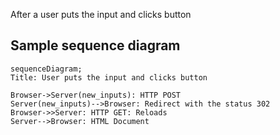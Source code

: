 After a user puts the input and clicks button 

## Sample sequence diagram
```mermaid
sequenceDiagram;
Title: User puts the input and clicks button 

Browser->Server(new_inputs): HTTP POST
Server(new_inputs)-->Browser: Redirect with the status 302
Browser->>Server: HTTP GET: Reloads
Server-->Browser: HTML Document
```
